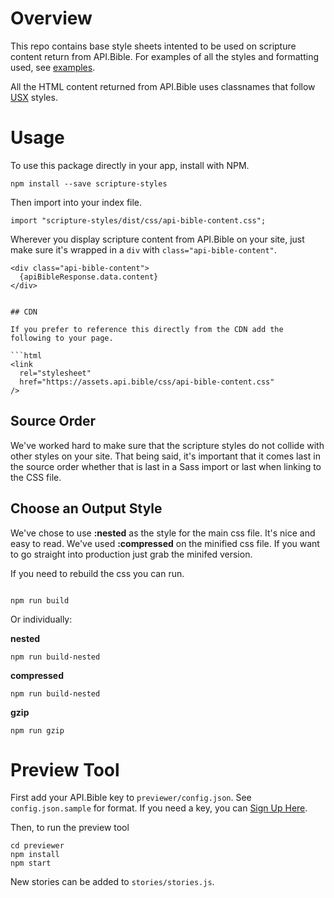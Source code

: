 # Overview

This repo contains base style sheets intented to be used on scripture content return from API.Bible. For examples of all the styles and formatting used, see [examples](http://americanbible.github.io/scripture-styles).

All the HTML content returned from API.Bible uses classnames that follow [USX](https://ubsicap.github.io/usx/) styles.

# Usage

To use this package directly in your app, install with NPM.

```
npm install --save scripture-styles
```

Then import into your index file.

```
import "scripture-styles/dist/css/api-bible-content.css";
```

Wherever you display scripture content from API.Bible on your site, just make sure it's wrapped in a `div` with `class="api-bible-content"`.

````
<div class="api-bible-content">
  {apiBibleResponse.data.content}
</div>


## CDN

If you prefer to reference this directly from the CDN add the following to your page.

```html
<link
  rel="stylesheet"
  href="https://assets.api.bible/css/api-bible-content.css"
/>
````

## Source Order

We've worked hard to make sure that the scripture styles do not collide with other styles on your site. That being said, it's important that it comes last in the source order whether that is last in a Sass import or last when linking to the CSS file.

## Choose an Output Style

We've chose to use **:nested** as the style for the main css file. It's nice and easy to read. We've used **:compressed** on the minified css file. If you want to go straight into production just grab the minifed version.

If you need to rebuild the css you can run.

```

npm run build

```

Or individually:

**nested**

`npm run build-nested`

**compressed**

`npm run build-nested`

**gzip**

`npm run gzip`

# Preview Tool

First add your API.Bible key to `previewer/config.json`. See `config.json.sample` for format. If you need a key, you can [Sign Up Here](https://scripture.api.bible).

Then, to run the preview tool

```
cd previewer
npm install
npm start
```

New stories can be added to `stories/stories.js`.
